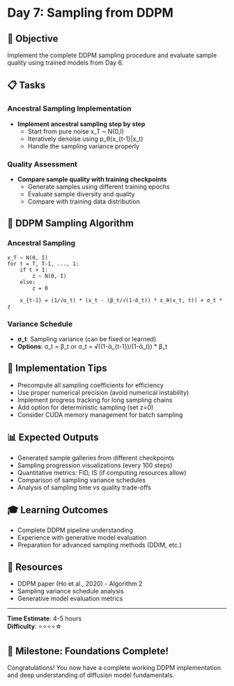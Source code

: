 # Day 7: Sampling from DDPM

## 🎯 Objective
Implement the complete DDPM sampling procedure and evaluate sample quality using trained models from Day 6.

## 📋 Tasks

### Ancestral Sampling Implementation
- **Implement ancestral sampling step by step**
  - Start from pure noise x_T ~ N(0,I)
  - Iteratively denoise using p_θ(x_{t-1}|x_t)
  - Handle the sampling variance properly

### Quality Assessment
- **Compare sample quality with training checkpoints**
  - Generate samples using different training epochs
  - Evaluate sample diversity and quality
  - Compare with training data distribution

## 🧮 DDPM Sampling Algorithm

### Ancestral Sampling
```
x_T ~ N(0, I)
for t = T, T-1, ..., 1:
    if t > 1:
        z ~ N(0, I)
    else:
        z = 0
    
    x_{t-1} = (1/√α_t) * (x_t - (β_t/√(1-ᾱ_t)) * ε_θ(x_t, t)) + σ_t * z
```

### Variance Schedule
- **σ_t**: Sampling variance (can be fixed or learned)
- **Options**: σ_t = β_t or σ_t = √((1-ᾱ_{t-1})/(1-ᾱ_t)) * β_t

## 🔧 Implementation Tips
- Precompute all sampling coefficients for efficiency
- Use proper numerical precision (avoid numerical instability)
- Implement progress tracking for long sampling chains
- Add option for deterministic sampling (set z=0)
- Consider CUDA memory management for batch sampling

## 📊 Expected Outputs
- Generated sample galleries from different checkpoints
- Sampling progression visualizations (every 100 steps)
- Quantitative metrics: FID, IS (if computing resources allow)
- Comparison of sampling variance schedules
- Analysis of sampling time vs quality trade-offs

## 🎓 Learning Outcomes
- Complete DDPM pipeline understanding
- Experience with generative model evaluation
- Preparation for advanced sampling methods (DDIM, etc.)

## 📖 Resources
- DDPM paper (Ho et al., 2020) - Algorithm 2
- Sampling variance schedule analysis
- Generative model evaluation metrics

---
**Time Estimate**: 4-5 hours  
**Difficulty**: ⭐⭐⭐⭐☆

## 🎉 Milestone: Foundations Complete!
Congratulations! You now have a complete working DDPM implementation and deep understanding of diffusion model fundamentals.